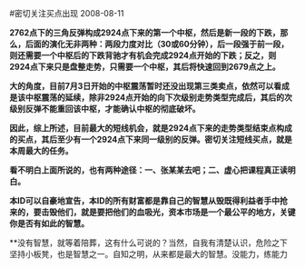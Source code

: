 #密切关注买点出现
2008-08-11

**2762点下的三角反弹构成2924点下来的第一个中枢，然后是新一段的下跌，那么，后面的演化无非两种：两段力度对比（30或60分钟），后一段强于前一段，则还需要一个中枢后的下跌背驰才有机会完成2924点开始的下跌；反之，则2924点下来只是盘整走势，只需要一个中枢，其后将快速回到2679点之上。**



**大的角度，目前7月3日开始的中枢震荡暂时还没出现第三类卖点，依然可以看成是该中枢震荡的延续，除非2924点开始的向下次级别走势类型完成后，其后的次级别反弹不能重回该中枢，才能确认中枢的彻底破坏。**


 


**因此，综上所述，目前最大的短线机会，就是2924点下来的走势类型结束点构成的买点，其后至少有一个2924点下来同一级别的反弹。密切关注短线买点，就是本周最大的任务。**


 


**看不明白上面所说的，也有两种途径：一、张某某去吧；二、虚心把课程真正读明白。**


 


**本ID可以自豪地宣告，本ID的所有财富都是靠自己的智慧从毁既得利益者手中抢来的，要击毁他们，就是要把他们的血吸光，资本市场是一个最公平的地方，关键你是否有如此的智慧。**


 


**没有智慧，就等着陪葬，这有什么可说的？当然，自我有清楚认识，危险之下坚持小板凳，也是智慧之一。自知之明，从来都是最大的智慧。没能力，练能力